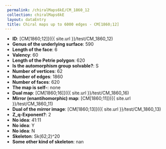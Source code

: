 ```yaml
--- 
 permalink: /chiralMaps6kE/CM_1860_12 
 collection: chiralMaps6kE
 layout: dataEntry
 title: Chiral maps up to 6000 edges - CM[1860;12]
---
```


- **ID**: [CM[1860;12]]({{ site.url }}/test/CM_1860_12)
- **Genus of the underlying surface**: 590
- **Length of the face**: 6
- **Valency**: 60
- **Length of the Petrie polygon**: 620
- **Is the automorphism group solvable?**: S
- **Number of vertices**: 62
- **Number of edges**: 1860
- **Number of faces**: 620
- **The map is self-**: none
- **Dual map**: [CM[1860;16]]({{ site.url }}/test/CM_1860_16)
- **Mirror (enantihomorphic) map**: [CM[1860;11]]({{ site.url }}/test/CM_1860_11)
- **Dual of the mirror image**: [CM[1860;13]]({{ site.url }}/test/CM_1860_13)
- **Z_q-Exponent?**: 2
- **No idea**:  41:11
- **No idea**: Y
- **No idea**: N
- **Skeleton**: Sk(62;2)^20
- **Some other kind of skeleton**: nan
